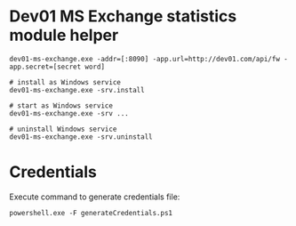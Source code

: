 # Dev01 MS Exchange statistics module helper

```shell
dev01-ms-exchange.exe -addr=[:8090] -app.url=http://dev01.com/api/fw -app.secret=[secret word]
```

```shell
# install as Windows service
dev01-ms-exchange.exe -srv.install

# start as Windows service
dev01-ms-exchange.exe -srv ...

# uninstall Windows service
dev01-ms-exchange.exe -srv.uninstall
```

# Credentials

Execute command to generate credentials file:

```shell
powershell.exe -F generateCredentials.ps1
```